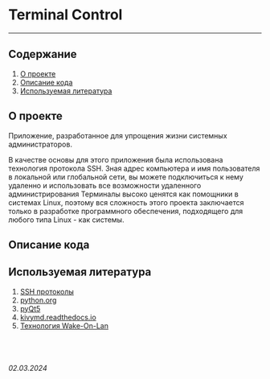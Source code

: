 # Terminal Control
------------------------


## Содержание
1. [О проекте](/README.md#о-проекте)
2. [Описание кода](/README.md#описание-кода)
3. [Используемая литература](/README.md#используемая-литература)

## О проекте

Приложение, разработанное для упрощения жизни системных администраторов.

В качестве основы для этого приложения была использована технология протокола SSH. Зная адрес компьютера и имя пользователя в локальной или глобальной сети, вы можете подключиться к нему удаленно и использовать все возможности удаленного администрирования Терминалы высоко ценятся как помощники в системах Linux, поэтому вся сложность этого проекта заключается только в разработке программного обеспечения, подходящего для любого типа Linux - как системы.

## Описание кода


## Используемая литература

1. [SSH протоколы](https://ru.wikipedia.org/wiki/SSH)
2. [python.org](https://python.org)
3. [pyQt5](https://pypi.org/project/PyQt5/)
4. [kivymd.readthedocs.io](https://kivymd.readthedocs.io/en/latest/index.html)
5. [Технология Wake-On-Lan](https://ru.wikipedia.org/wiki/Wake-on-LAN)

<br><br>

###### 02.03.2024